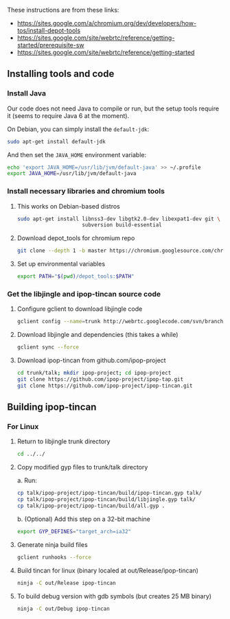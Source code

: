 These instructions are from these links:

-   https://sites.google.com/a/chromium.org/dev/developers/how-tos/install-depot-tools
-   https://sites.google.com/site/webrtc/reference/getting-started/prerequisite-sw
-   https://sites.google.com/site/webrtc/reference/getting-started

## Installing tools and code

### Install Java

Our code does not need Java to compile or run, but the setup tools require it (seems to require Java 6 at the moment).

On Debian, you can simply install the `default-jdk`:

```bash
sudo apt-get install default-jdk
```

And then set the `JAVA_HOME` environment variable:

```bash
echo 'export JAVA_HOME=/usr/lib/jvm/default-java' >> ~/.profile
export JAVA_HOME=/usr/lib/jvm/default-java
```

### Install necessary libraries and chromium tools

1.  This works on Debian-based distros

    ```bash
    sudo apt-get install libnss3-dev libgtk2.0-dev libexpat1-dev git \
                         subversion build-essential
    ```

2.  Download depot_tools for chromium repo

    ```bash
    git clone --depth 1 -b master https://chromium.googlesource.com/chromium/tools/depot_tools.git
    ```

3.  Set up environmental variables

    ```bash
    export PATH="$(pwd)/depot_tools:$PATH"
    ```

### Get the libjingle and ipop-tincan source code

1.  Configure gclient to download libjingle code

    ```bash
    gclient config --name=trunk http://webrtc.googlecode.com/svn/branches/3.44
    ```

2.  Download libjingle and dependencies (this takes a while)

    ```bash
    gclient sync --force
    ```

3.  Download ipop-tincan from github.com/ipop-project

    ```bash
    cd trunk/talk; mkdir ipop-project; cd ipop-project
    git clone https://github.com/ipop-project/ipop-tap.git
    git clone https://github.com/ipop-project/ipop-tincan.git
    ```

## Building ipop-tincan

### For Linux

1.  Return to libjingle trunk directory

    ```bash
    cd ../../
    ```

2.  Copy modified gyp files to trunk/talk directory

    a.  Run:

    ```bash
    cp talk/ipop-project/ipop-tincan/build/ipop-tincan.gyp talk/
    cp talk/ipop-project/ipop-tincan/build/libjingle.gyp talk/
    cp talk/ipop-project/ipop-tincan/build/all.gyp .
    ```

    b.  (Optional) Add this step on a 32-bit machine

    ```bash
    export GYP_DEFINES="target_arch=ia32"
    ```

3.  Generate ninja build files

    ```bash
    gclient runhooks --force
    ```

4.  Build tincan for linux (binary localed at out/Release/ipop-tincan)

    ```bash
    ninja -C out/Release ipop-tincan
    ```

5.  To build debug version with gdb symbols (but creates 25 MB binary)

    ```bash
    ninja -C out/Debug ipop-tincan
    ```